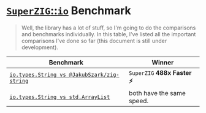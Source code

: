 # [`SuperZIG`::`io`](https://github.com/Super-ZIG/io) Benchmark

> Well, the library has a lot of stuff, so I'm going to do the comparisons and benchmarks individually. In this table, I've listed all the important comparisons I've done so far (this document is still under development).

| Benchmark                                                                                                                 | Winner                       |
| ------------------------------------------------------------------------------------------------------------------------- | ---------------------------- |
| [`io.types.String vs @JakubSzark/zig-string`](https://github.com/Super-ZIG/io/tree/main/bench/types/String/zig-string.md) | `SuperZIG` **488x Faster ⚡** |
| [`io.types.String vs std.ArrayList`](https://github.com/Super-ZIG/io/tree/main/bench/types/String/ArrayList.md)           | both have the same speed.    |